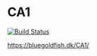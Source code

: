 # CA1

[![Build Status](https://travis-ci.com/NinaLisakowski/CA1.svg?branch=master)](https://travis-ci.com/NinaLisakowski/CA1)

https://bluegoldfish.dk/CA1/
